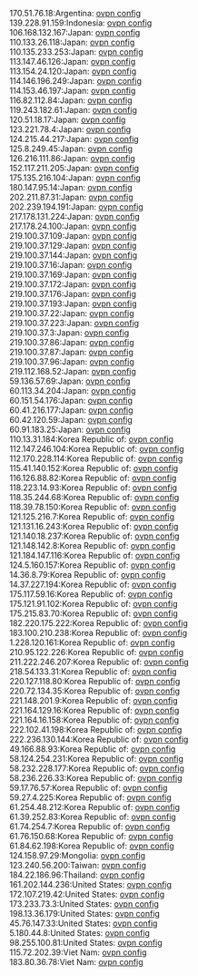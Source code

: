 170.51.76.18:Argentina: [ovpn config](vpn/170_51_76_18.ovpn)  
139.228.91.159:Indonesia: [ovpn config](vpn/139_228_91_159.ovpn)  
106.168.132.167:Japan: [ovpn config](vpn/106_168_132_167.ovpn)  
110.133.26.118:Japan: [ovpn config](vpn/110_133_26_118.ovpn)  
110.135.233.253:Japan: [ovpn config](vpn/110_135_233_253.ovpn)  
113.147.46.126:Japan: [ovpn config](vpn/113_147_46_126.ovpn)  
113.154.24.120:Japan: [ovpn config](vpn/113_154_24_120.ovpn)  
114.146.196.249:Japan: [ovpn config](vpn/114_146_196_249.ovpn)  
114.153.46.197:Japan: [ovpn config](vpn/114_153_46_197.ovpn)  
116.82.112.84:Japan: [ovpn config](vpn/116_82_112_84.ovpn)  
119.243.182.61:Japan: [ovpn config](vpn/119_243_182_61.ovpn)  
120.51.18.17:Japan: [ovpn config](vpn/120_51_18_17.ovpn)  
123.221.78.4:Japan: [ovpn config](vpn/123_221_78_4.ovpn)  
124.215.44.217:Japan: [ovpn config](vpn/124_215_44_217.ovpn)  
125.8.249.45:Japan: [ovpn config](vpn/125_8_249_45.ovpn)  
126.216.111.86:Japan: [ovpn config](vpn/126_216_111_86.ovpn)  
152.117.211.205:Japan: [ovpn config](vpn/152_117_211_205.ovpn)  
175.135.216.104:Japan: [ovpn config](vpn/175_135_216_104.ovpn)  
180.147.95.14:Japan: [ovpn config](vpn/180_147_95_14.ovpn)  
202.211.87.31:Japan: [ovpn config](vpn/202_211_87_31.ovpn)  
202.239.194.191:Japan: [ovpn config](vpn/202_239_194_191.ovpn)  
217.178.131.224:Japan: [ovpn config](vpn/217_178_131_224.ovpn)  
217.178.24.100:Japan: [ovpn config](vpn/217_178_24_100.ovpn)  
219.100.37.109:Japan: [ovpn config](vpn/219_100_37_109.ovpn)  
219.100.37.129:Japan: [ovpn config](vpn/219_100_37_129.ovpn)  
219.100.37.144:Japan: [ovpn config](vpn/219_100_37_144.ovpn)  
219.100.37.16:Japan: [ovpn config](vpn/219_100_37_16.ovpn)  
219.100.37.169:Japan: [ovpn config](vpn/219_100_37_169.ovpn)  
219.100.37.172:Japan: [ovpn config](vpn/219_100_37_172.ovpn)  
219.100.37.176:Japan: [ovpn config](vpn/219_100_37_176.ovpn)  
219.100.37.193:Japan: [ovpn config](vpn/219_100_37_193.ovpn)  
219.100.37.22:Japan: [ovpn config](vpn/219_100_37_22.ovpn)  
219.100.37.223:Japan: [ovpn config](vpn/219_100_37_223.ovpn)  
219.100.37.3:Japan: [ovpn config](vpn/219_100_37_3.ovpn)  
219.100.37.86:Japan: [ovpn config](vpn/219_100_37_86.ovpn)  
219.100.37.87:Japan: [ovpn config](vpn/219_100_37_87.ovpn)  
219.100.37.96:Japan: [ovpn config](vpn/219_100_37_96.ovpn)  
219.112.168.52:Japan: [ovpn config](vpn/219_112_168_52.ovpn)  
59.136.57.69:Japan: [ovpn config](vpn/59_136_57_69.ovpn)  
60.113.34.204:Japan: [ovpn config](vpn/60_113_34_204.ovpn)  
60.151.54.176:Japan: [ovpn config](vpn/60_151_54_176.ovpn)  
60.41.216.177:Japan: [ovpn config](vpn/60_41_216_177.ovpn)  
60.42.120.59:Japan: [ovpn config](vpn/60_42_120_59.ovpn)  
60.91.183.25:Japan: [ovpn config](vpn/60_91_183_25.ovpn)  
110.13.31.184:Korea Republic of: [ovpn config](vpn/110_13_31_184.ovpn)  
112.147.246.104:Korea Republic of: [ovpn config](vpn/112_147_246_104.ovpn)  
112.170.228.114:Korea Republic of: [ovpn config](vpn/112_170_228_114.ovpn)  
115.41.140.152:Korea Republic of: [ovpn config](vpn/115_41_140_152.ovpn)  
116.126.88.82:Korea Republic of: [ovpn config](vpn/116_126_88_82.ovpn)  
118.223.14.93:Korea Republic of: [ovpn config](vpn/118_223_14_93.ovpn)  
118.35.244.68:Korea Republic of: [ovpn config](vpn/118_35_244_68.ovpn)  
118.39.78.150:Korea Republic of: [ovpn config](vpn/118_39_78_150.ovpn)  
121.125.216.7:Korea Republic of: [ovpn config](vpn/121_125_216_7.ovpn)  
121.131.16.243:Korea Republic of: [ovpn config](vpn/121_131_16_243.ovpn)  
121.140.18.237:Korea Republic of: [ovpn config](vpn/121_140_18_237.ovpn)  
121.148.142.8:Korea Republic of: [ovpn config](vpn/121_148_142_8.ovpn)  
121.184.147.116:Korea Republic of: [ovpn config](vpn/121_184_147_116.ovpn)  
124.5.160.157:Korea Republic of: [ovpn config](vpn/124_5_160_157.ovpn)  
14.36.8.79:Korea Republic of: [ovpn config](vpn/14_36_8_79.ovpn)  
14.37.227.194:Korea Republic of: [ovpn config](vpn/14_37_227_194.ovpn)  
175.117.59.16:Korea Republic of: [ovpn config](vpn/175_117_59_16.ovpn)  
175.121.91.102:Korea Republic of: [ovpn config](vpn/175_121_91_102.ovpn)  
175.215.83.70:Korea Republic of: [ovpn config](vpn/175_215_83_70.ovpn)  
182.220.175.222:Korea Republic of: [ovpn config](vpn/182_220_175_222.ovpn)  
183.100.210.238:Korea Republic of: [ovpn config](vpn/183_100_210_238.ovpn)  
1.228.120.161:Korea Republic of: [ovpn config](vpn/1_228_120_161.ovpn)  
210.95.122.226:Korea Republic of: [ovpn config](vpn/210_95_122_226.ovpn)  
211.222.246.207:Korea Republic of: [ovpn config](vpn/211_222_246_207.ovpn)  
218.54.133.31:Korea Republic of: [ovpn config](vpn/218_54_133_31.ovpn)  
220.127.118.80:Korea Republic of: [ovpn config](vpn/220_127_118_80.ovpn)  
220.72.134.35:Korea Republic of: [ovpn config](vpn/220_72_134_35.ovpn)  
221.148.201.9:Korea Republic of: [ovpn config](vpn/221_148_201_9.ovpn)  
221.164.129.16:Korea Republic of: [ovpn config](vpn/221_164_129_16.ovpn)  
221.164.16.158:Korea Republic of: [ovpn config](vpn/221_164_16_158.ovpn)  
222.102.41.198:Korea Republic of: [ovpn config](vpn/222_102_41_198.ovpn)  
222.236.130.144:Korea Republic of: [ovpn config](vpn/222_236_130_144.ovpn)  
49.166.88.93:Korea Republic of: [ovpn config](vpn/49_166_88_93.ovpn)  
58.124.254.231:Korea Republic of: [ovpn config](vpn/58_124_254_231.ovpn)  
58.232.228.177:Korea Republic of: [ovpn config](vpn/58_232_228_177.ovpn)  
58.236.226.33:Korea Republic of: [ovpn config](vpn/58_236_226_33.ovpn)  
59.17.76.57:Korea Republic of: [ovpn config](vpn/59_17_76_57.ovpn)  
59.27.4.225:Korea Republic of: [ovpn config](vpn/59_27_4_225.ovpn)  
61.254.48.212:Korea Republic of: [ovpn config](vpn/61_254_48_212.ovpn)  
61.39.252.83:Korea Republic of: [ovpn config](vpn/61_39_252_83.ovpn)  
61.74.254.7:Korea Republic of: [ovpn config](vpn/61_74_254_7.ovpn)  
61.76.150.68:Korea Republic of: [ovpn config](vpn/61_76_150_68.ovpn)  
61.84.62.198:Korea Republic of: [ovpn config](vpn/61_84_62_198.ovpn)  
124.158.97.29:Mongolia: [ovpn config](vpn/124_158_97_29.ovpn)  
123.240.56.200:Taiwan: [ovpn config](vpn/123_240_56_200.ovpn)  
184.22.186.96:Thailand: [ovpn config](vpn/184_22_186_96.ovpn)  
161.202.144.236:United States: [ovpn config](vpn/161_202_144_236.ovpn)  
172.107.219.42:United States: [ovpn config](vpn/172_107_219_42.ovpn)  
173.233.73.3:United States: [ovpn config](vpn/173_233_73_3.ovpn)  
198.13.36.179:United States: [ovpn config](vpn/198_13_36_179.ovpn)  
45.76.147.33:United States: [ovpn config](vpn/45_76_147_33.ovpn)  
5.180.44.8:United States: [ovpn config](vpn/5_180_44_8.ovpn)  
98.255.100.81:United States: [ovpn config](vpn/98_255_100_81.ovpn)  
115.72.202.39:Viet Nam: [ovpn config](vpn/115_72_202_39.ovpn)  
183.80.36.78:Viet Nam: [ovpn config](vpn/183_80_36_78.ovpn)  
